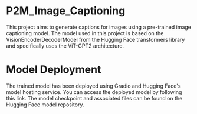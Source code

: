 # P2M_Image_Captioning
This project aims to generate captions for images using a pre-trained image captioning model. The model used in this project is based on the VisionEncoderDecoderModel from the Hugging Face transformers library and specifically uses the ViT-GPT2 architecture.

# Model Deployment
The trained model has been deployed using Gradio and Hugging Face's model hosting service. You can access the deployed model by following this link. The model checkpoint and associated files can be found on the Hugging Face model repository.
